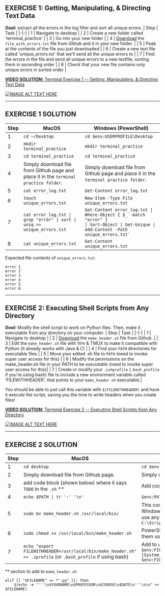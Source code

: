 
## EXERCISE 1: Getting, Manipulating, & Directing Text Data
_**Goal:**_ extract all the errors in the log filter and sort all unique errors.
| Step   | Task |
|-|-|
| 1 | Navigate to desktop |
| 2 | Create a new folder called 'terminal_practice' |
| 3 | Go into your new folder |
| 4 | [Download](../file_with_errors.txt) the `file_with_errors.txt` file from Github and it in your new folder. |
| 5 | Peak at the contents of the file you just downloaded |
| 6 | Create a new text file called 'unique_errors.txt' that we'll send all the unique errors to |
| 7 | Find the errors in the file and send all unique errors to a new textfile, sorting them in ascending order |
| 8 | Check that your new file contains only unique errors in sorted order |

[**VIDEO SOLUTION:** Terminal Exercise 1 -- Getting, Manipulating, & Directing Text Data](https://youtu.be/bKKZ5syMMDY) 

[![IMAGE ALT TEXT HERE](https://i9.ytimg.com/vi/bKKZ5syMMDY/mqdefault.jpg?v=6510c3bb&sqp=CJzU0agG&rs=AOn4CLDDWJby9GTrLuE_TQsk_ePLp4bAkg)](https://youtu.be/bKKZ5syMMDY)
***
## EXERCISE 1 SOLUTION
| Step   | MacOS        | Windows (PowerShell) |
|-|-|-|
| 1 | `cd ~/Desktop` | `cd $env:USERPROFILE\Desktop`|
| 2 | `mkdir terminal_practice` | `mkdir terminal_practice`|
| 3 | `cd terminal_practice` | `cd terminal_practice`|
| 4 | Simply download file from Github page and place it in the `terminal practice folder`. | Simply download file from Github page and place it in the `terminal practice folder`. |
| 5 | `cat error_log.txt` | `Get-Content error_log.txt`|
| 6 | `touch unique_errors.txt` | `New-Item -Type File unique_errors.txt`|
| 7 | <code>cat error_log.txt &#124; grep "error" &#124; sort &#124; uniq >> unique_errors.txt</code> | <code>Get-Content error_log.txt &#124; Where-Object { $_ -match "error" } &#124; Sort-Object &#124; Get-Unique &#124; Add-Content -Path unique_errors.txt`</code>|
| 8 | `cat unique_errors.txt` | `Get-Content unique_errors.txt`|

Expected file contents of `unique_errors.txt`:
```
error 1
error 2
error 3
error 4
error 5
error 6
```
***

## EXERCISE 2: Executing Shell Scripts from Any Directory
_**Goal:**_ Modify the shell script to work on Python files. Then, make it executable from any directory on your computer.
| Step   | Task |
|-|-|
| 1 | Navigate to desktop |
| 2 | [Download](../make_header.sh) the `make_header.sh` file from Github. |
| 3 | Edit the `make_header.sh` file with Vim & TMUX to make it compatible with Python (it already works with Java & C) |
| 4 | Find your `PATH` directories for executable files |
| 5 | Move your edited .sh file to `PATH` (need to invoke super user access for this) |
| 6 | Modify the permissions on the make_header.sh file in your PATH to be _executable_ (need to invoke super user access for this)|
| 7 | Create or modify your `.zshprofile` (`.bash_profile` if you're using bash) file to include a new     environment variable called 'FILEWITHHEADER', that points to your `make_header.sh` executable.|

You should be able to just call this variable with `$(FILEWITHHEADER)` and have it execute the script, saving you the time to write headers when you create files!

[**VIDEO SOLUTION:** Terminal Exercise 2 -- Executing Shell Scripts from Any Directory](https://youtu.be/qB74sIWwN5k)
 
[![IMAGE ALT TEXT HERE](https://i9.ytimg.com/vi_webp/qB74sIWwN5k/mqdefault.webp?v=6510bf93&sqp=CJzU0agG&rs=AOn4CLBgK1wCzjzc4KLYtvUBEheUmSussQ)](https://youtu.be/qB74sIWwN5k)
***

## EXERCISE 2 SOLUTION
| Step   | MacOS        | Windows (PowerShell) |
|-|-|-|
| 1 | `cd desktop` | `cd $env:USERPROFILE\Desktop`|
| 2 | Simply download file from Github page.  | Simply download file from Github page. |
| 3 | add code block (shown below) where it says `TODO` in the `.sh` ** | Add code block where it says `TODO` in the `.ps1` script |
| 4 | `echo $PATH \| tr ':' '\n'` | `$env:PATH -split ';'` |
| 5 | `sudo mv make_header.sh /usr/local/bin/` | This command moves a shell script to a bin directory on macOS. Windows doesn't have a standard location for scripts, but you can use any desired directory. For example: `Move-Item make_header.ps1 C:\Scripts\` |
| 6 | `sudo chmod +x /usr/local/bin/make_header.sh` | PowerShell scripts don't need execution permissions. You run them using the `PowerShell` executable. |
| 7 | `echo "export FILEWITHHEADER=/usr/local/bin/make_header.sh" >> .zprofile` (or `.bash_profile` if using bash) | Add to user's profile for persistent environment variable: `$env:FILEWITHHEADER = "C:\Scripts\make_header.ps1"; [System.Environment]::SetEnvironmentVariable("FILEWITHHEADER", $env:FILEWITHHEADER, [System.EnvironmentVariableTarget]::User)` |

** section to add to `make_header.sh`
```
elif [[ "$FILENAME" == *".py" ]]; then
    $(echo -e "'''\n$YOURNAME\n$PROFESSOR\n$COURSE\n$DATE\n'''\n\n" >> $FILENAME)
```
